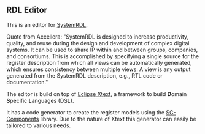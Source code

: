 ## RDL Editor

This is an editor for [SystemRDL](http://www.accellera.org/activities/working-groups/systemrdl/).

Quote from Accellera: "SystemRDL is designed to increase productivity, quality, and reuse during the design and development of complex digital systems. It can be used to share IP within and between groups, companies, and consortiums. This is accomplished by specifying a single source for the register description from which all views can be automatically generated, which ensures consistency between multiple views. A view is any output generated from the SystemRDL description, e.g., RTL code or documentation."

The editor is build on top of [Eclipse Xtext](http://www.eclipse.org/Xtext/), a framework to build **D**omain **S**pecific **L**anguages (DSL).

It has a code generator to create the register models using the [SC-Components](https://github.com/Minres/SystemC-Components) library. Due to the nature of Xtext this generator can easily be tailored to various needs.
